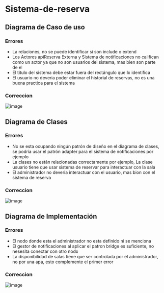 # Sistema-de-reserva
## Diagrama de Caso de uso
### Errores
- La relaciones, no se puede identificar si son include o extend
- Los Actores apiReserva Externa y Sistema de notificaciones no califican como un actor ya que no son usuarios del sistema, mas bien son parte de el
- El titulo del sistema debe estar fuera del rectángulo que lo identifica
- El usuario no deveria poder eliminar el historial de reservas, no es una buena practica para el sistema
### Correccion
![image](https://github.com/user-attachments/assets/b07b954a-276a-46dd-b137-f79b3b2c2224)


## Diagrama de Clases
### Errores
- No se esta ocupando ningún patrón de diseño en el diagrama de clases, se podría usar el patrón adapter para el sistema de notificaciones por ejemplo
- La clases no están relacionadas correctamente por ejemplo, La clase usuario tiene que usar sistema de reservar para interactuar con la sala
- El administrador no deveria interactuar con el usuario, mas bion con el sistema de reserva
### Correccion
![image](https://github.com/user-attachments/assets/d084f12d-766f-49d6-a20d-4a8de72865de)


## Diagrama de Implementación
### Errores
- El nodo donde esta el administrador no esta definido ni se menciona
- El gestor de notificaciones al aplicar el patron bridge es suficiente, no nesesita conectar con otro nodo
- La disponibilidad de salas tiene que ser controlada por el administrador, no por una apa, esto complemente el primer error
### Correccion
![image](https://github.com/user-attachments/assets/a46df9ef-d9c8-4056-8f7e-5a107e6964f7)

